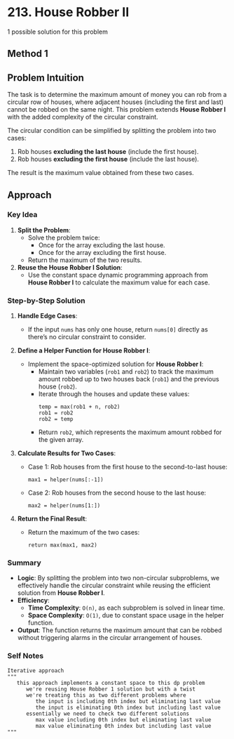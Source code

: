 # 213. House Robber II

1 possible solution for this problem  

## Method 1

## Problem Intuition
The task is to determine the maximum amount of money you can rob from a circular row of houses, where adjacent houses (including the first and last) cannot be robbed on the same night. This problem extends **House Robber I** with the added complexity of the circular constraint.

The circular condition can be simplified by splitting the problem into two cases:
1. Rob houses **excluding the last house** (include the first house).
2. Rob houses **excluding the first house** (include the last house).

The result is the maximum value obtained from these two cases.

## Approach

### Key Idea
1. **Split the Problem**:
   - Solve the problem twice:
     - Once for the array excluding the last house.
     - Once for the array excluding the first house.
   - Return the maximum of the two results.
2. **Reuse the House Robber I Solution**:
   - Use the constant space dynamic programming approach from **House Robber I** to calculate the maximum value for each case.

### Step-by-Step Solution

1. **Handle Edge Cases**:
   - If the input `nums` has only one house, return `nums[0]` directly as there’s no circular constraint to consider.

2. **Define a Helper Function for House Robber I**:
   - Implement the space-optimized solution for **House Robber I**:
     - Maintain two variables (`rob1` and `rob2`) to track the maximum amount robbed up to two houses back (`rob1`) and the previous house (`rob2`).
     - Iterate through the houses and update these values:
       ```plaintext
       temp = max(rob1 + n, rob2)
       rob1 = rob2
       rob2 = temp
       ```
     - Return `rob2`, which represents the maximum amount robbed for the given array.

3. **Calculate Results for Two Cases**:
   - Case 1: Rob houses from the first house to the second-to-last house:
     ```plaintext
     max1 = helper(nums[:-1])
     ```
   - Case 2: Rob houses from the second house to the last house:
     ```plaintext
     max2 = helper(nums[1:])
     ```

4. **Return the Final Result**:
   - Return the maximum of the two cases:
     ```plaintext
     return max(max1, max2)
     ```

### Summary
- **Logic**: By splitting the problem into two non-circular subproblems, we effectively handle the circular constraint while reusing the efficient solution from **House Robber I**.
- **Efficiency**:
  - **Time Complexity**: `O(n)`, as each subproblem is solved in linear time.
  - **Space Complexity**: `O(1)`, due to constant space usage in the helper function.
- **Output**: The function returns the maximum amount that can be robbed without triggering alarms in the circular arrangement of houses.


### Self Notes


```
Iterative approach
"""
   this approach implements a constant space to this dp problem
      we're reusing House Robber 1 solution but with a twist
      we're treating this as two different problems where
         the input is including 0th index but eliminating last value
         the input is eliminating 0th index but including last value
      essentially we need to check two different solutions
         max value including 0th index but eliminating last value
         max value eliminating 0th index but including last value
"""
```
